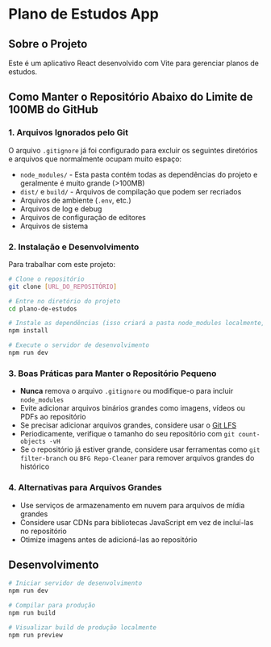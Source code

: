 # Plano de Estudos App

## Sobre o Projeto
Este é um aplicativo React desenvolvido com Vite para gerenciar planos de estudos.

## Como Manter o Repositório Abaixo do Limite de 100MB do GitHub

### 1. Arquivos Ignorados pelo Git
O arquivo `.gitignore` já foi configurado para excluir os seguintes diretórios e arquivos que normalmente ocupam muito espaço:

- `node_modules/` - Esta pasta contém todas as dependências do projeto e geralmente é muito grande (>100MB)
- `dist/` e `build/` - Arquivos de compilação que podem ser recriados
- Arquivos de ambiente (`.env`, etc.)
- Arquivos de log e debug
- Arquivos de configuração de editores
- Arquivos de sistema

### 2. Instalação e Desenvolvimento

Para trabalhar com este projeto:

```bash
# Clone o repositório
git clone [URL_DO_REPOSITÓRIO]

# Entre no diretório do projeto
cd plano-de-estudos

# Instale as dependências (isso criará a pasta node_modules localmente, que não será enviada ao GitHub)
npm install

# Execute o servidor de desenvolvimento
npm run dev
```

### 3. Boas Práticas para Manter o Repositório Pequeno

- **Nunca** remova o arquivo `.gitignore` ou modifique-o para incluir `node_modules`
- Evite adicionar arquivos binários grandes como imagens, vídeos ou PDFs ao repositório
- Se precisar adicionar arquivos grandes, considere usar o [Git LFS](https://git-lfs.github.com/)
- Periodicamente, verifique o tamanho do seu repositório com `git count-objects -vH`
- Se o repositório já estiver grande, considere usar ferramentas como `git filter-branch` ou `BFG Repo-Cleaner` para remover arquivos grandes do histórico

### 4. Alternativas para Arquivos Grandes

- Use serviços de armazenamento em nuvem para arquivos de mídia grandes
- Considere usar CDNs para bibliotecas JavaScript em vez de incluí-las no repositório
- Otimize imagens antes de adicioná-las ao repositório

## Desenvolvimento

```bash
# Iniciar servidor de desenvolvimento
npm run dev

# Compilar para produção
npm run build

# Visualizar build de produção localmente
npm run preview
```